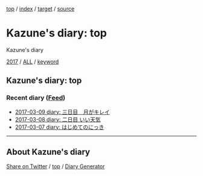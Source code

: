 [top](index.html) / [index](index.html) / [target](https://kazune.github.io/diary/README.html) / [source](https://github.com/kazune/diary/blob/master/README.src.md) 

Kazune's diary: top
=====================================================================================================
Kazune's diary

[2017](2017/index.html)
/ [ALL](idxall.html)
 / [keyword](keyword/index.html)

## Kazune's diary: top

### Recent diary ([Feed](https://kazune.github.io/diary/atomRecent.xml))

* [2017-03-09 diary: 三日目　月がキレイ](2017/ig170309.html)
* [2017-03-08 diary: 二日目 いい天気](2017/ig170308.html)
* [2017-03-07 diary: はじめてのにっき](2017/ig170307.html)


----------------------------------------------------------------------------------------------------

## About Kazune's diary

[Share on Twitter](https://twitter.com/intent/tweet?hashtags=igapyon%2Cdiary%2C%E3%81%84%E3%81%8C%E3%81%B4%E3%82%87%E3%82%93&text=Kazune%27s+diary%3A+top&url=https%3A%2F%2Fkazune.github.io%2Fdiary%2FREADME.html) / [top](index.html) / [Diary Generator](https://github.com/igapyon/igapyonv3)


